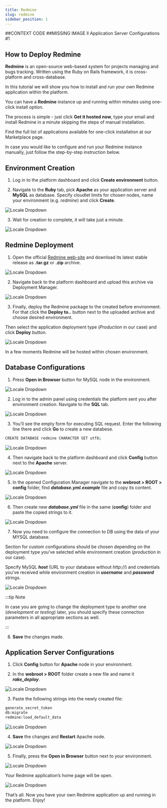 ```yaml
---
title: Redmine
slug: redmine
sidebar_position: 1
---
```


##CONTEXT CODE
##MISSING IMAGE ll Application Server Configurations #1

## How to Deploy Redmine

**Redmine** is an open-source web-based system for projects managing and bugs tracking. Written using the Ruby on Rails framework, it is cross-platform and cross-database.

In this tutorial we will show you how to install and run your own Redmine application within the platform.

You can have a **Redmine** instance up and running within minutes using one-click install option.

The process is simple - just click **Get it hosted now**, type your email and install Redmine in a minute skipping the steps of manual installation.

Find the full list of applications available for one-click installation at our Marketplace page.

In case you would like to configure and run your Redmine instance manually, just follow the step-by-step instruction below.

## Environment Creation

1. Log in to the platform dashboard and click **Create environment** button.

2. Navigate to the **Ruby** tab, pick **Apache** as your application server and **MySQL** as database. Specify cloudlet limits for chosen nodes, name your environment (e.g. _redmine_) and click **Create**.

<div style={{
    display:'flex',
    justifyContent: 'center',
    margin: '0 0 1rem 0'
}}>

![Locale Dropdown](./img/Redmine/01-environment-topology-wizard.png)

</div>

3. Wait for creation to complete, it will take just a minute.

<div style={{
    display:'flex',
    justifyContent: 'center',
    margin: '0 0 1rem 0'
}}>

![Locale Dropdown](./img/Redmine/02-redmine-environment-created.png)

</div>

## Redmine Deployment

1. Open the official [Redmine web-site](https://www.redmine.org/projects/redmine/wiki/Download) and download its latest stable release as **.tar.gz** or **.zip** archive.

<div style={{
    display:'flex',
    justifyContent: 'center',
    margin: '0 0 1rem 0'
}}>

![Locale Dropdown](./img/Redmine/03-download-redmine-package.png)

</div>

2. Navigate back to the platform dashboard and upload this archive via Deployment Manager.

<div style={{
    display:'flex',
    justifyContent: 'center',
    margin: '0 0 1rem 0'
}}>

![Locale Dropdown](./img/Redmine/04-upload-redmine-archive.png)

</div>

3. Finally, deploy the Redmine package to the created before environment. For that click the **Deploy to..** button next to the uploaded archive and choose desired environment.

Then select the application deployment type (_Production_ in our case) and click **Deploy** button.

<div style={{
    display:'flex',
    justifyContent: 'center',
    margin: '0 0 1rem 0'
}}>

![Locale Dropdown](./img/Redmine/05-deploy-redmine-to-production.png)

</div>

In a few moments Redmine will be hosted within chosen environment.

## Database Configurations

1. Press **Open in Browser** button for MySQL node in the environment.

<div style={{
    display:'flex',
    justifyContent: 'center',
    margin: '0 0 1rem 0'
}}>

![Locale Dropdown](./img/Redmine/06-open-mysql-in-browser.png)

</div>

2. Log in to the admin panel using credentials the platform sent you after environment creation. Navigate to the **SQL** tab.

<div style={{
    display:'flex',
    justifyContent: 'center',
    margin: '0 0 1rem 0'
}}>

![Locale Dropdown](./img/Redmine/07-database-sql-tab.png)

</div>

3. You’ll see the empty form for executing SQL request. Enter the following line there and click **Go** to create a new databese.

```bash
CREATE DATABASE redmine CHARACTER SET utf8;
```

<div style={{
    display:'flex',
    justifyContent: 'center',
    margin: '0 0 1rem 0'
}}>

![Locale Dropdown](./img/Redmine/08-database-execute-sql-query.png)

</div>

4. Then navigate back to the platform dashboard and click **Config** button next to the **Apache** server.

<div style={{
    display:'flex',
    justifyContent: 'center',
    margin: '0 0 1rem 0'
}}>

![Locale Dropdown](./img/Redmine/09-apache-config-button.png)

</div>

5. In the opened Configuration Manager navigate to the **webroot > ROOT > config** folder, find **_database.yml.example_** file and copy its content.

<div style={{
    display:'flex',
    justifyContent: 'center',
    margin: '0 0 1rem 0'
}}>

![Locale Dropdown](./img/Redmine/10-copy-database-yml-example.png)

</div>

6. Then create new **_database.yml_** file in the same (**config**) folder and paste the copied strings to it.

<div style={{
    display:'flex',
    justifyContent: 'center',
    margin: '0 0 1rem 0'
}}>

![Locale Dropdown](./img/Redmine/11-create-database-yml.png)

</div>

7. Now you need to configure the connection to DB using the data of your MYSQL database.

Section for custom configurations should be chosen depending on the deployment type you’ve selected while environment creation (_production_ in our case).

Specify MySQL **_host_** (URL to your database without _http://_) and credentials you’ve received while environment creation in **_username_** and **_password_** strings.

<div style={{
    display:'flex',
    justifyContent: 'center',
    margin: '0 0 1rem 0'
}}>

![Locale Dropdown](./img/Redmine/12-configure-mysql-connection.png)

</div>

:::tip Note

In case you are going to change the deployment type to another one (_development_ or _testing_) later, you should specify these connection parameters in all appropriate sections as well.

:::

8. **Save** the changes made.

## Application Server Configurations

1. Click **Config** button for **Apache** node in your environment.

2. In the **webroot > ROOT** folder create a new file and name it **_rake_deploy_**.

<div style={{
    display:'flex',
    justifyContent: 'center',
    margin: '0 0 1rem 0'
}}>

![Locale Dropdown](./img/Redmine/13-create-rake-deploy-file.png)

</div>

3. Paste the following strings into the newly created file:

```bash
generate_secret_token
db:migrate
redmine:load_default_data
```

<div style={{
    display:'flex',
    justifyContent: 'center',
    margin: '0 0 1rem 0'
}}>

![Locale Dropdown](./img/Redmine/14-configure-rake-deploy.png)

</div>

4. **Save** the changes and **Restart** Apache node.

<div style={{
    display:'flex',
    justifyContent: 'center',
    margin: '0 0 1rem 0'
}}>

![Locale Dropdown](./img/Redmine/15-restart-apache-node.png)

</div>

5. Finally, press the **Open in Browser** button next to your environment.

<div style={{
    display:'flex',
    justifyContent: 'center',
    margin: '0 0 1rem 0'
}}>

![Locale Dropdown](./img/Redmine/16-open-redmine-in-browser.png)

</div>

Your Redmine application’s home page will be open.

<div style={{
    display:'flex',
    justifyContent: 'center',
    margin: '0 0 1rem 0'
}}>

![Locale Dropdown](./img/Redmine/17-redmine-home-page.png)

</div>

That’s all. Now you have your own Redmine application up and running in the platform. Enjoy!
